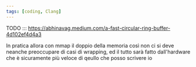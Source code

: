 ```yaml
---
tags: [coding, Clang]
---
```


TODO ::: https://abhinavag.medium.com/a-fast-circular-ring-buffer-4d102ef4d4a3

In pratica allora con mmap il doppio della memoria così non ci si deve neanche preoccupare di casi di wrapping, ed il tutto sarà fatto dall'hardware che è sicuramente più veloce di qeullo che posso scrivere io